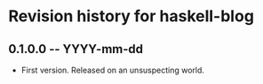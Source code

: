 # Revision history for haskell-blog

## 0.1.0.0 -- YYYY-mm-dd

* First version. Released on an unsuspecting world.
